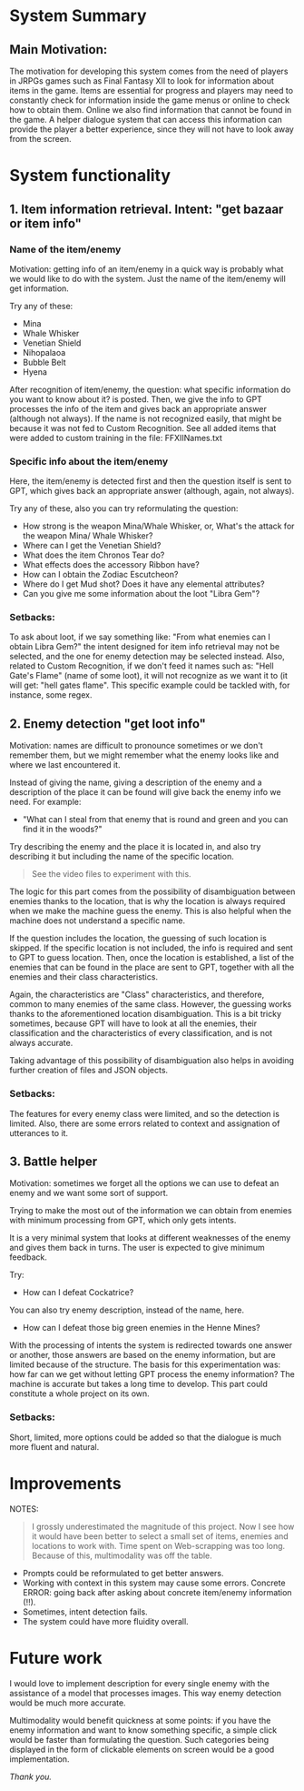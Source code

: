 # System Summary

## Main Motivation:

The motivation for developing this system comes from the need of players in JRPGs games such as Final Fantasy XII to look for information about items in the game. Items are essential for progress and players may need to constantly check for information inside the game menus or online to check how to obtain them. Online we also find information that cannot be found in the game.
A helper dialogue system that can access this information can provide the player a better experience, since they will not have to look away from the screen.

# System functionality

## 1. Item information retrieval. Intent: "get bazaar or item info"

### Name of the item/enemy
Motivation: getting info of an item/enemy in a quick way is probably what we would like to do with the system.
Just the name of the item/enemy will get information. 

Try any of these:

- Mina 
- Whale Whisker
- Venetian Shield
- Nihopalaoa
- Bubble Belt
- Hyena

After recognition of item/enemy, the question: what specific information do you want to know about it? is posted.
Then, we give the info to GPT processes the info of the item and gives back an appropriate answer (although not always).
If the name is not recognized easily, that might be because it was not fed to Custom Recognition.
See all added items that were added to custom training in the file: FFXIINames.txt

### Specific info about the item/enemy


Here, the item/enemy is detected first and then the question itself is sent to GPT, which gives back an appropriate answer (although, again, not always).

Try any of these, also you can try reformulating the question:

- How strong is the weapon Mina/Whale Whisker, or, What's the attack for the weapon Mina/ Whale Whisker?
- Where can I get the Venetian Shield?
- What does the item Chronos Tear do?
- What effects does the accessory Ribbon have?
- How can I obtain the Zodiac Escutcheon?
- Where do I get Mud shot? Does it have any elemental attributes?
- Can you give me some information about the loot "Libra Gem"?


### Setbacks:
To ask about loot, if we say something like: 
"From what enemies can I obtain Libra Gem?" 
the intent designed for item info retrieval may not be selected, and the one for enemy detection may be selected instead. 
Also, related to Custom Recognition, if we don't feed it names such as: "Hell Gate's Flame" (name of some loot), it will not recognize as we want it to (it will get: "hell gates flame". This specific example could be tackled with, for instance, some regex.


## 2. Enemy detection "get loot info"

Motivation: names are difficult to pronounce sometimes or we don't remember them, but we might remember what the enemy looks like and where we last encountered it.

Instead of giving the name, giving a description of the enemy and a description of the place it can be found will give back the enemy info we need. For example:

- "What can I steal from that enemy that is round and green and you can find it in the woods?"

Try describing the enemy and the place it is located in, and also try describing it but including the name of the specific location.

> See the video files to experiment with this.

The logic for this part comes from the possibility of disambiguation between enemies thanks to the location, that is why the location is always required when we make the machine guess the enemy.
This is also helpful when the machine does not understand a specific name.

If the question includes the location, the guessing of such location is skipped. If the specific location is not included, the info is required and sent to GPT to guess location.
Then, once the location is established, a list of the enemies that can be found in the place are sent to GPT, together with all the enemies and their class characteristics.

Again, the characteristics are "Class" characteristics, and therefore, common to many enemies of the same class. However, the guessing works thanks to the aforementioned location disambiguation.
This is a bit tricky sometimes, because GPT will have to look at all the enemies, their classification and the characteristics of every classification, and is not always accurate.

Taking advantage of this possibility of disambiguation also helps in avoiding further creation of files and JSON objects.

### Setbacks: 
The features for every enemy class were limited, and so the detection is limited. Also, there are some errors related to context and assignation of utterances to it.

## 3. Battle helper

Motivation: sometimes we forget all the options we can use to defeat an enemy and we want some sort of support.

Trying to make the most out of the information we can obtain from enemies with minimum processing from GPT, which only gets intents.

It is a very minimal system that looks at different weaknesses of the enemy and gives them back in turns. The user is expected to give minimum feedback.

Try:
- How can I defeat Cockatrice?

You can also try enemy description, instead of the name, here.

- How can I defeat those big green enemies in the Henne Mines?

With the processing of intents the system is redirected towards one answer or another, those answers are based on the enemy information, but are limited because of the structure.
The basis for this experimentation was: how far can we get without letting GPT process the enemy information?
The machine is accurate but takes a long time to develop.
This part could constitute a whole project on its own.


### Setbacks: 
Short, limited, more options could be added so that the dialogue is much more fluent and natural.

# Improvements
NOTES: 
> I grossly underestimated the magnitude of this project. Now I see how it would have been better to select a small set of items, enemies and locations to work with.
> Time spent on Web-scrapping was too long.
> Because of this, multimodality was off the table.


- Prompts could be reformulated to get better answers.
- Working with context in this system may cause some errors. Concrete ERROR: going back after asking about concrete item/enemy information (!!).
- Sometimes, intent detection fails.
- The system could have more fluidity overall.

# Future work
I would love to implement description for every single enemy with the assistance of a model that processes images. This way enemy detection would be much more accurate.

Multimodality would benefit quickness at some points: if you have the enemy information and want to know something specific, a simple click would be faster than formulating the question. Such categories being displayed in the form of clickable elements on screen would be a good implementation.

_Thank you._
